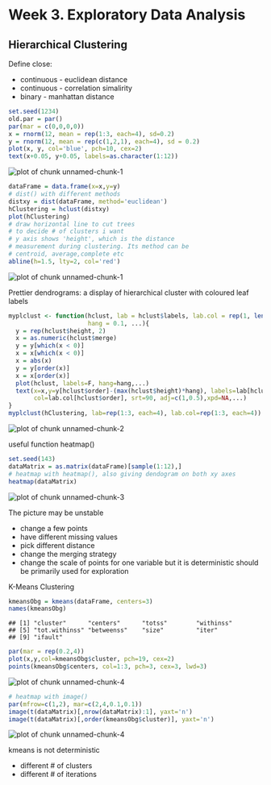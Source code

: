 Week 3. Exploratory Data Analysis
=================================
Hierarchical Clustering
------------------------
Define close:
* continuous - euclidean distance
* continuous - correlation simalirity
* binary - manhattan distance

```r
set.seed(1234)
old.par = par()
par(mar = c(0,0,0,0))
x = rnorm(12, mean = rep(1:3, each=4), sd=0.2)
y = rnorm(12, mean = rep(c(1,2,1), each=4), sd = 0.2)
plot(x, y, col='blue', pch=10, cex=2)
text(x+0.05, y+0.05, labels=as.character(1:12))
```

![plot of chunk unnamed-chunk-1](figure/unnamed-chunk-11.png) 

```r
dataFrame = data.frame(x=x,y=y)
# dist() with different methods
distxy = dist(dataFrame, method='euclidean')
hClustering = hclust(distxy)
plot(hClustering)
# draw horizontal line to cut trees
# to decide # of clusters i want
# y axis shows 'height', which is the distance
# measurement during clustering. Its method can be
# centroid, average,complete etc
abline(h=1.5, lty=2, col='red')
```

![plot of chunk unnamed-chunk-1](figure/unnamed-chunk-12.png) 

Prettier dendrograms: a display of hierarchical cluster with coloured leaf labels

```r
myplclust <- function(hclust, lab = hclust$labels, lab.col = rep(1, length(hclust$labels)), 
                      hang = 0.1, ...){
  y = rep(hclust$height, 2)
  x = as.numeric(hclust$merge)
  y = y[which(x < 0)]
  x = x[which(x < 0)]
  x = abs(x)
  y = y[order(x)]
  x = x[order(x)]
  plot(hclust, labels=F, hang=hang,...)
  text(x=x,y=y[hclust$order]-(max(hclust$height)*hang), labels=lab[hclust$order],
       col=lab.col[hclust$order], srt=90, adj=c(1,0.5),xpd=NA,...)
}
myplclust(hClustering, lab=rep(1:3, each=4), lab.col=rep(1:3, each=4))
```

![plot of chunk unnamed-chunk-2](figure/unnamed-chunk-2.png) 

useful function heatmap()

```r
set.seed(143)
dataMatrix = as.matrix(dataFrame)[sample(1:12),]
# heatmap with heatmap(), also giving dendogram on both xy axes
heatmap(dataMatrix)
```

![plot of chunk unnamed-chunk-3](figure/unnamed-chunk-3.png) 

The picture may be unstable
* change a few points
* have different missing values
* pick different distance
* change the merging strategy
* change the scale of points for one variable
but it is deterministic
should be primarily used for exploration

K-Means Clustering

```r
kmeansObg = kmeans(dataFrame, centers=3)
names(kmeansObg)
```

```
## [1] "cluster"      "centers"      "totss"        "withinss"    
## [5] "tot.withinss" "betweenss"    "size"         "iter"        
## [9] "ifault"
```

```r
par(mar = rep(0.2,4))
plot(x,y,col=kmeansObg$cluster, pch=19, cex=2)
points(kmeansObg$centers, col=1:3, pch=3, cex=3, lwd=3)
```

![plot of chunk unnamed-chunk-4](figure/unnamed-chunk-41.png) 

```r
# heatmap with image()
par(mfrow=c(1,2), mar=c(2,4,0.1,0.1))
image(t(dataMatrix)[,nrow(dataMatrix):1], yaxt='n')
image(t(dataMatrix)[,order(kmeansObg$cluster)], yaxt='n')
```

![plot of chunk unnamed-chunk-4](figure/unnamed-chunk-42.png) 

kmeans is not deterministic
* different # of clusters
* different # of iterations
